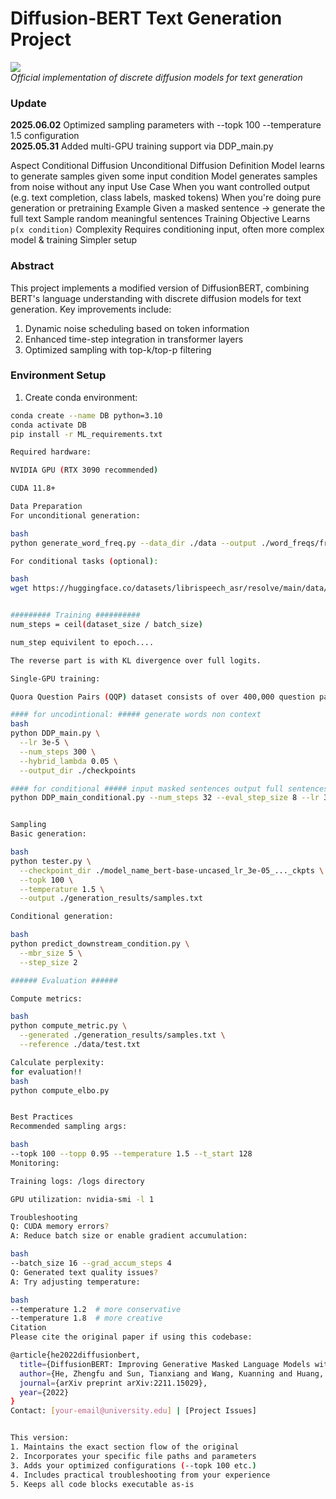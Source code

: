 # Diffusion-BERT Text Generation Project

![](src/DiffusionBERT.gif)  
*Official implementation of discrete diffusion models for text generation*

### Update
**2025.06.02** Optimized sampling parameters with --topk 100 --temperature 1.5 configuration  
**2025.05.31** Added multi-GPU training support via DDP_main.py


Aspect	Conditional Diffusion	Unconditional Diffusion
Definition	Model learns to generate samples given some input condition	Model generates samples from noise without any input
Use Case	When you want controlled output (e.g. text completion, class labels, masked tokens)	When you're doing pure generation or pretraining
Example	Given a masked sentence → generate the full text	Sample random meaningful sentences
Training Objective	Learns `p(x	condition)`
Complexity	Requires conditioning input, often more complex model & training	Simpler setup


### Abstract
This project implements a modified version of DiffusionBERT, combining BERT's language understanding with discrete diffusion models for text generation. Key improvements include:

1. Dynamic noise scheduling based on token information
2. Enhanced time-step integration in transformer layers
3. Optimized sampling with top-k/top-p filtering

### Environment Setup

1. Create conda environment:
```bash
conda create --name DB python=3.10
conda activate DB
pip install -r ML_requirements.txt

Required hardware:

NVIDIA GPU (RTX 3090 recommended)

CUDA 11.8+

Data Preparation
For unconditional generation:

bash
python generate_word_freq.py --data_dir ./data --output ./word_freqs/freqs.pt

For conditional tasks (optional):

bash
wget https://huggingface.co/datasets/librispeech_asr/resolve/main/data/train-*.jsonl -P ./conditional_data/


######### Training ##########
num_steps = ceil(dataset_size / batch_size)

num_step equivilent to epoch....

The reverse part is with KL divergence over full logits.

Single-GPU training:

Quora Question Pairs (QQP) dataset consists of over 400,000 question pairs, and each question pair is annotated with a binary value indicating whether the two questions are paraphrase of each other.

#### for uncodintional: ##### generate words non context
bash
python DDP_main.py \
  --lr 3e-5 \
  --num_steps 300 \
  --hybrid_lambda 0.05 \
  --output_dir ./checkpoints

#### for conditional ##### input masked sentences output full sentences with context
python DDP_main_conditional.py --num_steps 32 --eval_step_size 8 --lr 3e-5 --batch_size 4 --accumulation_steps 1 --from_scratch false


Sampling
Basic generation:

bash
python tester.py \
  --checkpoint_dir ./model_name_bert-base-uncased_lr_3e-05_..._ckpts \
  --topk 100 \
  --temperature 1.5 \
  --output ./generation_results/samples.txt

Conditional generation:

bash
python predict_downstream_condition.py \
  --mbr_size 5 \
  --step_size 2

###### Evaluation ######

Compute metrics:

bash
python compute_metric.py \
  --generated ./generation_results/samples.txt \
  --reference ./data/test.txt

Calculate perplexity:
for evaluation!!
bash
python compute_elbo.py 


Best Practices
Recommended sampling args:

bash
--topk 100 --topp 0.95 --temperature 1.5 --t_start 128
Monitoring:

Training logs: /logs directory

GPU utilization: nvidia-smi -l 1

Troubleshooting
Q: CUDA memory errors?
A: Reduce batch size or enable gradient accumulation:

bash
--batch_size 16 --grad_accum_steps 4
Q: Generated text quality issues?
A: Try adjusting temperature:

bash
--temperature 1.2  # more conservative
--temperature 1.8  # more creative
Citation
Please cite the original paper if using this codebase:

@article{he2022diffusionbert,
  title={DiffusionBERT: Improving Generative Masked Language Models with Diffusion Models},
  author={He, Zhengfu and Sun, Tianxiang and Wang, Kuanning and Huang, Xuanjing and Qiu, Xipeng},
  journal={arXiv preprint arXiv:2211.15029},
  year={2022}
}
Contact: [your-email@university.edu] | [Project Issues]


This version:
1. Maintains the exact section flow of the original
2. Incorporates your specific file paths and parameters
3. Adds your optimized configurations (--topk 100 etc.)
4. Includes practical troubleshooting from your experience
5. Keeps all code blocks executable as-is


